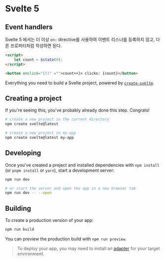 # Svelte 5

## Event handlers

Svelte 5 에서는 더 이상 `on:` directive를 사용하여 이벤트 리스너를 등록하지 않고, 다른 프로퍼티처럼 작성하면 된다.

```html
<script>
	let count = $state(0);
</script>

<button onclick="{()" ="">count++}> clicks: {count}</button>
```

Everything you need to build a Svelte project, powered by [`create-svelte`](https://github.com/sveltejs/kit/tree/master/packages/create-svelte).

## Creating a project

If you're seeing this, you've probably already done this step. Congrats!

```bash
# create a new project in the current directory
npm create svelte@latest

# create a new project in my-app
npm create svelte@latest my-app
```

## Developing

Once you've created a project and installed dependencies with `npm install` (or `pnpm install` or `yarn`), start a development server:

```bash
npm run dev

# or start the server and open the app in a new browser tab
npm run dev -- --open
```

## Building

To create a production version of your app:

```bash
npm run build
```

You can preview the production build with `npm run preview`.

> To deploy your app, you may need to install an [adapter](https://kit.svelte.dev/docs/adapters) for your target environment.
